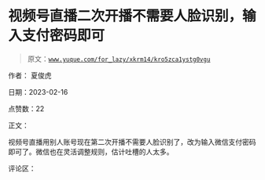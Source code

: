 # 视频号直播二次开播不需要人脸识别，输入支付密码即可

> 原文：[`www.yuque.com/for_lazy/xkrm14/kro5zca1ystg0vgu`](https://www.yuque.com/for_lazy/xkrm14/kro5zca1ystg0vgu)

作者： 夏俊虎

日期：2023-02-16

点赞数：22

正文：

视频号直播用别人账号现在第二次开播不需要人脸识别了，改为输入微信支付密码即可了。微信也在灵活调整规则，估计吐槽的人太多。

评论区：

